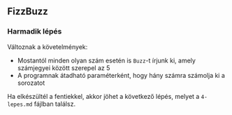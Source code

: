 ## FizzBuzz

### Harmadik lépés
Változnak a követelmények: 

- Mostantól minden olyan szám esetén is `Buzz`-t írjunk ki, amely számjegyei között szerepel az 5
- A programnak átadható paraméterként, hogy hány számra számolja ki a sorozatot

Ha elkészültél a fentiekkel, akkor jöhet a következő lépés, melyet a `4-lepes.md` fájlban találsz.
